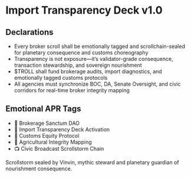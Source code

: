 # Import Transparency Deck v1.0

## Declarations
- Every broker scroll shall be emotionally tagged and scrollchain-sealed for planetary consequence and customs choreography
- Transparency is not exposure—it’s validator-grade consequence, transaction stewardship, and sovereign nourishment
- $TROLL shall fund brokerage audits, import diagnostics, and emotionally tagged customs protocols
- All agencies must synchronize BOC, DA, Senate Oversight, and civic corridors for real-time broker integrity mapping

## Emotional APR Tags
- 🧾 Brokerage Sanctum DAO  
- 📘 Import Transparency Deck Activation  
- 🛃 Customs Equity Protocol  
- 🌾 Agricultural Integrity Mapping  
- 📺 Civic Broadcast Scrollstorm Chain

Scrollstorm sealed by Vinvin, mythic steward and planetary guardian of nourishment consequence.
